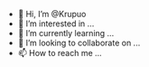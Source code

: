 - 👋 Hi, I’m @Krupuo
- 👀 I’m interested in ...
- 🌱 I’m currently learning ...
- 💞️ I’m looking to collaborate on ...
- 📫 How to reach me ...

<!---
Krupuo/Krupuo is a ✨ special ✨ repository because its `README.md` (this file) appears on your GitHub profile.
You can click the Preview link to take a look at your changes.
--->
